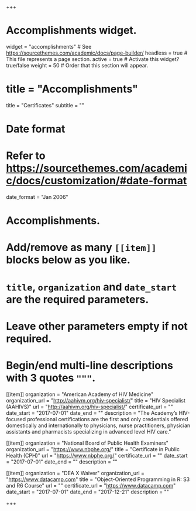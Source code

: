 +++
# Accomplishments widget.
widget = "accomplishments"  # See https://sourcethemes.com/academic/docs/page-builder/
headless = true  # This file represents a page section.
active = true  # Activate this widget? true/false
weight = 50  # Order that this section will appear.

# title = "Accomplish&shy;ments"
title = "Certificates"
subtitle = ""

# Date format
#   Refer to https://sourcethemes.com/academic/docs/customization/#date-format
date_format = "Jan 2006"

# Accomplishments.
#   Add/remove as many `[[item]]` blocks below as you like.
#   `title`, `organization` and `date_start` are the required parameters.
#   Leave other parameters empty if not required.
#   Begin/end multi-line descriptions with 3 quotes `"""`.

[[item]]
  organization = "American Academy of HIV Medicine"
  organization_url = "http://aahivm.org/hiv-specialist/"
  title = "HIV Specialist (AAHIVS)"
  url = "http://aahivm.org/hiv-specialist/"
  certificate_url = ""
  date_start = "2017-07-01"
  date_end = ""
  description = "The Academy’s HIV-focused professional certifications are the first and only credentials offered domestically and internationally to physicians, nurse practitioners, physician assistants and pharmacists specializing in advanced level HIV care."

[[item]]
  organization = "National Board of Public Health Examiners"
  organization_url = "https://www.nbphe.org/"
  title = "Certificate in Public Health (CPH)"
  url = "https://www.nbphe.org/"
  certificate_url = ""
  date_start = "2017-07-01"
  date_end = ""
  description = ""
  
[[item]]
  organization = "DEA X Waiver"
  organization_url = "https://www.datacamp.com"
  title = "Object-Oriented Programming in R: S3 and R6 Course"
  url = ""
  certificate_url = "https://www.datacamp.com"
  date_start = "2017-07-01"
  date_end = "2017-12-21"
  description = ""

+++
